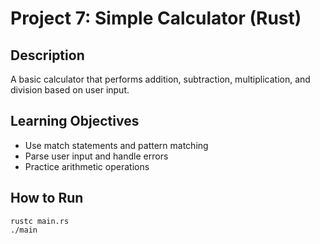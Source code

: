 # Project 7: Simple Calculator (Rust)

## Description
A basic calculator that performs addition, subtraction, multiplication, and division based on user input.

## Learning Objectives
- Use match statements and pattern matching
- Parse user input and handle errors
- Practice arithmetic operations

## How to Run
```
rustc main.rs
./main
```
